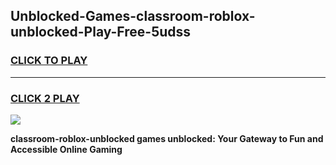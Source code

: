 
## Unblocked-Games-classroom-roblox-unblocked-Play-Free-5udss
<h3>
<a href="https://premium76.site?title=classroom-roblox-unblocked&ref=23A">CLICK TO PLAY</a></h3>
<hr>

<h3>
<a href="https://premium76.site?title=classroom-roblox-unblocked&ref=23A">CLICK 2 PLAY</a>
  
</h3>

<a href="https://premium76.site?title=classroom-roblox-unblocked&ref=23A"><img src="https://clearcache.store/games.png"></a>


**classroom-roblox-unblocked games unblocked: Your Gateway to Fun and Accessible Online Gaming**
